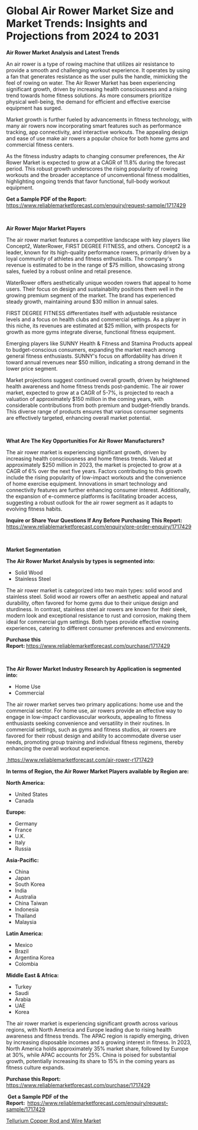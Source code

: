 <p><h1>Global Air Rower Market Size and Market Trends: Insights and Projections from 2024 to 2031</h1></p><p><strong>Air Rower Market Analysis and Latest Trends</strong></p>
<p><p>An air rower is a type of rowing machine that utilizes air resistance to provide a smooth and challenging workout experience. It operates by using a fan that generates resistance as the user pulls the handle, mimicking the feel of rowing on water. The Air Rower Market has been experiencing significant growth, driven by increasing health consciousness and a rising trend towards home fitness solutions. As more consumers prioritize physical well-being, the demand for efficient and effective exercise equipment has surged.</p><p>Market growth is further fueled by advancements in fitness technology, with many air rowers now incorporating smart features such as performance tracking, app connectivity, and interactive workouts. The appealing design and ease of use make air rowers a popular choice for both home gyms and commercial fitness centers. </p><p>As the fitness industry adapts to changing consumer preferences, the Air Rower Market is expected to grow at a CAGR of 11.8% during the forecast period. This robust growth underscores the rising popularity of rowing workouts and the broader acceptance of unconventional fitness modalities, highlighting ongoing trends that favor functional, full-body workout equipment.</p></p>
<p><strong>Get a Sample PDF of the Report:&nbsp;</strong> <a href="https://www.reliablemarketforecast.com/enquiry/request-sample/1717429?utm_campaign=1110&utm_medium=2&utm_source=Github&utm_content=ia&utm_term=28122024&utm_id=air-rower">https://www.reliablemarketforecast.com/enquiry/request-sample/1717429</a></p>
<p>&nbsp;</p>
<p><strong>Air Rower Major Market Players</strong></p>
<p><p>The air rower market features a competitive landscape with key players like Concept2, WaterRower, FIRST DEGREE FITNESS, and others. Concept2 is a leader, known for its high-quality performance rowers, primarily driven by a loyal community of athletes and fitness enthusiasts. The company's revenue is estimated to be in the range of $75 million, showcasing strong sales, fueled by a robust online and retail presence.</p><p>WaterRower offers aesthetically unique wooden rowers that appeal to home users. Their focus on design and sustainability positions them well in the growing premium segment of the market. The brand has experienced steady growth, maintaining around $30 million in annual sales.</p><p>FIRST DEGREE FITNESS differentiates itself with adjustable resistance levels and a focus on health clubs and commercial settings. As a player in this niche, its revenues are estimated at $25 million, with prospects for growth as more gyms integrate diverse, functional fitness equipment.</p><p>Emerging players like SUNNY Health & Fitness and Stamina Products appeal to budget-conscious consumers, expanding the market reach among general fitness enthusiasts. SUNNY's focus on affordability has driven it toward annual revenues near $50 million, indicating a strong demand in the lower price segment.</p><p>Market projections suggest continued overall growth, driven by heightened health awareness and home fitness trends post-pandemic. The air rower market, expected to grow at a CAGR of 5-7%, is projected to reach a valuation of approximately $150 million in the coming years, with considerable contributions from both premium and budget-friendly brands. This diverse range of products ensures that various consumer segments are effectively targeted, enhancing overall market potential.</p></p>
<p>&nbsp;</p>
<p><strong>What Are The Key Opportunities For Air Rower Manufacturers?</strong></p>
<p><p>The air rower market is experiencing significant growth, driven by increasing health consciousness and home fitness trends. Valued at approximately $250 million in 2023, the market is projected to grow at a CAGR of 6% over the next five years. Factors contributing to this growth include the rising popularity of low-impact workouts and the convenience of home exercise equipment. Innovations in smart technology and connectivity features are further enhancing consumer interest. Additionally, the expansion of e-commerce platforms is facilitating broader access, suggesting a robust outlook for the air rower segment as it adapts to evolving fitness habits.</p></p>
<p><strong>Inquire or Share Your Questions If Any Before Purchasing This Report:</strong> <a href="https://www.reliablemarketforecast.com/enquiry/pre-order-enquiry/1717429?utm_campaign=1110&utm_medium=2&utm_source=Github&utm_content=ia&utm_term=28122024&utm_id=air-rower">https://www.reliablemarketforecast.com/enquiry/pre-order-enquiry/1717429</a></p>
<p>&nbsp;</p>
<p><strong>Market Segmentation</strong></p>
<p><strong>The Air Rower Market Analysis by types is segmented into:</strong></p>
<p><ul><li>Solid Wood</li><li>Stainless Steel</li></ul></p>
<p><p>The air rower market is categorized into two main types: solid wood and stainless steel. Solid wood air rowers offer an aesthetic appeal and natural durability, often favored for home gyms due to their unique design and sturdiness. In contrast, stainless steel air rowers are known for their sleek, modern look and exceptional resistance to rust and corrosion, making them ideal for commercial gym settings. Both types provide effective rowing experiences, catering to different consumer preferences and environments.</p></p>
<p><strong>Purchase this Report:&nbsp;</strong><a href="https://www.reliablemarketforecast.com/purchase/1717429?utm_campaign=1110&utm_medium=2&utm_source=Github&utm_content=ia&utm_term=28122024&utm_id=air-rower">https://www.reliablemarketforecast.com/purchase/1717429</a></p>
<p>&nbsp;</p>
<p><strong>The Air Rower Market Industry Research by Application is segmented into:</strong></p>
<p><ul><li>Home Use</li><li>Commercial</li></ul></p>
<p><p>The air rower market serves two primary applications: home use and the commercial sector. For home use, air rowers provide an effective way to engage in low-impact cardiovascular workouts, appealing to fitness enthusiasts seeking convenience and versatility in their routines. In commercial settings, such as gyms and fitness studios, air rowers are favored for their robust design and ability to accommodate diverse user needs, promoting group training and individual fitness regimens, thereby enhancing the overall workout experience.</p></p>
<p><a href="https://www.reliablemarketforecast.com/air-rower-r1717429?utm_campaign=1110&utm_medium=2&utm_source=Github&utm_content=ia&utm_term=28122024&utm_id=air-rower">&nbsp;https://www.reliablemarketforecast.com/air-rower-r1717429</a></p>
<p><strong>In terms of Region, the Air Rower Market Players available by Region are:</strong></p>
<p>
    <p> <strong> North America: </strong>
        <ul>
            <li>United States</li>
            <li>Canada</li>
        </ul>
        </p> 
    <p> <strong> Europe: </strong>
        <ul>
            <li>Germany</li>
            <li>France</li>
            <li>U.K.</li>
            <li>Italy</li>
            <li>Russia</li>
        </ul>
        </p> 
    <p> <strong> Asia-Pacific: </strong>
        <ul>
            <li>China</li>
            <li>Japan</li>
            <li>South Korea</li>
            <li>India</li>
            <li>Australia</li>
            <li>China Taiwan</li>
            <li>Indonesia</li>
            <li>Thailand</li>
            <li>Malaysia</li>
        </ul>
        </p> 
    <p> <strong> Latin America: </strong>
        <ul>
            <li>Mexico</li>
            <li>Brazil</li>
            <li>Argentina Korea</li>
            <li>Colombia</li>
        </ul>
        </p> 
    <p> <strong> Middle East & Africa: </strong>
        <ul>
            <li>Turkey</li>
            <li>Saudi</li>
            <li>Arabia</li>
            <li>UAE</li>
            <li>Korea</li>
        </ul>
    </p>
    </p>
<p><p>The air rower market is experiencing significant growth across various regions, with North America and Europe leading due to rising health awareness and fitness trends. The APAC region is rapidly emerging, driven by increasing disposable incomes and a growing interest in fitness. In 2023, North America holds approximately 35% market share, followed by Europe at 30%, while APAC accounts for 25%. China is poised for substantial growth, potentially increasing its share to 15% in the coming years as fitness culture expands.</p></p>
<p><strong>Purchase this Report: </strong><a href="https://www.reliablemarketforecast.com/purchase/1717429?utm_campaign=1110&utm_medium=2&utm_source=Github&utm_content=ia&utm_term=28122024&utm_id=air-rower">https://www.reliablemarketforecast.com/purchase/1717429</a></p>
<p>&nbsp;<strong>Get a Sample PDF of the Report:&nbsp;&nbsp;</strong><a href="https://www.reliablemarketforecast.com/enquiry/request-sample/1717429?utm_campaign=1110&utm_medium=2&utm_source=Github&utm_content=ia&utm_term=28122024&utm_id=air-rower">https://www.reliablemarketforecast.com/enquiry/request-sample/1717429</a></p>
<p><strong></strong></p>
<p><p><a href="https://github.com/WillieWoodard/Market-Research-Report-List-7/blob/main/tellurium-copper-rod-and-wire-market.md?utm_campaign=1110&utm_medium=2&utm_source=Github&utm_content=ia&utm_term=28122024&utm_id=air-rower">Tellurium Copper Rod and Wire Market</a></p></p>